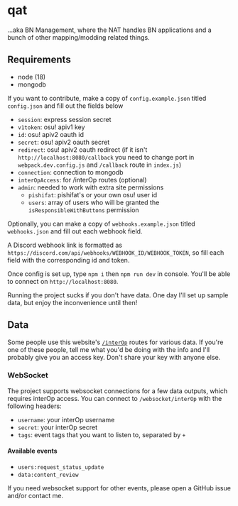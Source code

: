 # qat

...aka BN Management, where the NAT handles BN applications and a bunch of other mapping/modding related things.

## Requirements

- node (18)
- mongodb

If you want to contribute, make a copy of `config.example.json` titled `config.json` and fill out the fields below

- `session`: express session secret
- `v1token`: osu! apiv1 key
- `id`: osu! apiv2 oauth id
- `secret`: osu! apiv2 oauth secret
- `redirect`: osu! apiv2 oauth redirect (if it isn't `http://localhost:8080/callback` you need to change port in `webpack.dev.config.js` and `/callback` route in `index.js`)
- `connection`: connection to mongodb
- `interOpAccess`: for /interOp routes (optional)
- `admin`: needed to work with extra site permissions
  - `pishifat`: pishifat's or your own osu! user id
  - `users`: array of users who will be granted the `isResponsibleWithButtons` permission

Optionally, you can make a copy of `webhooks.example.json` titled `webhooks.json` and fill out each webhook field.

A Discord webhook link is formatted as `https://discord.com/api/webhooks/WEBHOOK_ID/WEBHOOK_TOKEN`, so fill each field with the corresponding id and token.

Once config is set up, type `npm i` then `npm run dev` in console. You'll be able to connect on `http://localhost:8080`.

Running the project sucks if you don't have data. One day I'll set up sample data, but enjoy the inconvenience until then!

## Data

Some people use this website's [`/interOp`](https://github.com/pishifat/qat/blob/master/routes/interOp.js) routes for various data. If you're one of these people, tell me what you'd be doing with the info and I'll probably give you an access key. Don't share your key with anyone else.

### WebSocket

The project supports websocket connections for a few data outputs, which requires interOp access. You can connect to `/websocket/interOp` with the following headers:

- `username`: your interOp username
- `secret`: your interOp secret
- `tags`: event tags that you want to listen to, separated by `+`

#### Available events

- `users:request_status_update`
- `data:content_review`

If you need websocket support for other events, please open a GitHub issue and/or contact me.
